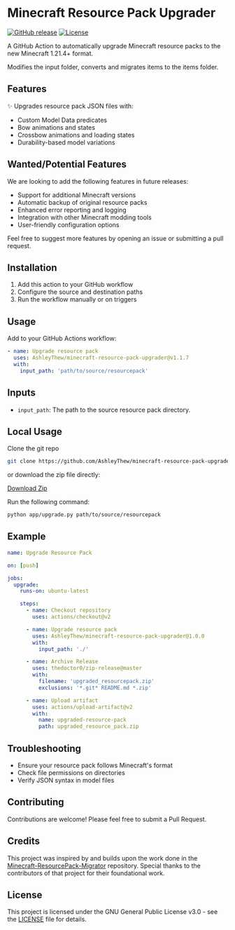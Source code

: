 # Minecraft Resource Pack Upgrader

[![GitHub release](https://img.shields.io/github/v/release/AshleyThew/minecraft-resource-pack-upgrader)](https://github.com/AshleyThew/minecraft-resource-pack-upgrader/releases)
[![License](https://img.shields.io/github/license/AshleyThew/minecraft-resource-pack-upgrader)](LICENSE)

A GitHub Action to automatically upgrade Minecraft resource packs to the new Minecraft 1.21.4+ format.

Modifies the input folder, converts and migrates items to the items folder.

## Features

✨ Upgrades resource pack JSON files with:

- Custom Model Data predicates
- Bow animations and states
- Crossbow animations and loading states
- Durability-based model variations

## Wanted/Potential Features

We are looking to add the following features in future releases:

- Support for additional Minecraft versions
- Automatic backup of original resource packs
- Enhanced error reporting and logging
- Integration with other Minecraft modding tools
- User-friendly configuration options

Feel free to suggest more features by opening an issue or submitting a pull request.

## Installation

1. Add this action to your GitHub workflow
2. Configure the source and destination paths
3. Run the workflow manually or on triggers

## Usage

Add to your GitHub Actions workflow:

```yaml
- name: Upgrade resource pack
  uses: AshleyThew/minecraft-resource-pack-upgrader@v1.1.7
  with:
    input_path: 'path/to/source/resourcepack'
```

## Inputs

- `input_path`: The path to the source resource pack directory.

## Local Usage

Clone the git repo

```bash
git clone https://github.com/AshleyThew/minecraft-resource-pack-upgrader.git
```

or download the zip file directly:

[Download Zip](https://github.com/AshleyThew/minecraft-resource-pack-upgrader/archive/refs/heads/main.zip)

Run the following command:

```bash
python app/upgrade.py path/to/source/resourcepack
```

## Example

```yaml
name: Upgrade Resource Pack

on: [push]

jobs:
  upgrade:
    runs-on: ubuntu-latest

    steps:
      - name: Checkout repository
        uses: actions/checkout@v2

      - name: Upgrade resource pack
        uses: AshleyThew/minecraft-resource-pack-upgrader@1.0.0
        with:
          input_path: './'

      - name: Archive Release
        uses: thedoctor0/zip-release@master
        with:
          filename: 'upgraded_resourcepack.zip'
          exclusions: '*.git* README.md *.zip'

      - name: Upload artifact
        uses: actions/upload-artifact@v2
        with:
          name: upgraded-resource-pack
          path: upgraded_resource_pack.zip
```

## Troubleshooting

- Ensure your resource pack follows Minecraft's format
- Check file permissions on directories
- Verify JSON syntax in model files

## Contributing

Contributions are welcome! Please feel free to submit a Pull Request.

## Credits

This project was inspired by and builds upon the work done in the [Minecraft-ResourcePack-Migrator](https://github.com/BrilliantTeam/Minecraft-ResourcePack-Migrator) repository. Special thanks to the contributors of that project for their foundational work.

## License

This project is licensed under the GNU General Public License v3.0 - see the [LICENSE](LICENSE) file for details.
